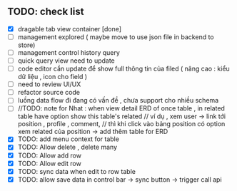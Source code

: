 ## TODO: check list

- [x] dragable tab view container [done]
- [ ] management explored ( maybe move to use json file in backend to store)
- [ ] management control history query
- [ ] quick query view need to update
- [ ] code editor cần update để show full thông tin của filed ( nâng cao : kiểu dữ liệu , icon cho field )
- [ ] need to review UI/UX
- [ ] refactor source code
- [ ] luồng data flow đi đang có vấn đề , chưa support cho nhiều schema
- [ ] //TODO: note for Nhat : when view detail ERD of once table , in related table have option show this table's related
      // ví dụ , xem user -> link tới position , profile , comment,
      // thì khi click vào bảng position có option xem related của position -> add thêm table for ERD
- [x] TODO: add menu context for table
- [x] TODO: Allow delete , delete many
- [x] TODO: Allow add row
- [x] TODO: Allow edit row
- [x] TODO: sync data when edit to row table
- [x] TODO: allow save data in control bar -> sync button -> trigger call api
